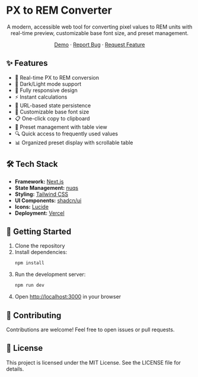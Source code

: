 # PX to REM Converter

<div align="center">

A modern, accessible web tool for converting pixel values to REM units with real-time preview, customizable base font size, and preset management.

[Demo](https://px-to-rem-converter-dun.vercel.app/) · [Report Bug](https://github.com/ozariechniev/px-to-rem-converter/issues) · [Request Feature](https://github.com/ozariechniev/px-to-rem-converter/issues)

</div>

## ✨ Features

- 🔄 Real-time PX to REM conversion
- 🎨 Dark/Light mode support
- 📱 Fully responsive design
- ⚡️ Instant calculations
- 💾 URL-based state persistence
- 🎯 Customizable base font size
- 📋 One-click copy to clipboard
- 📝 Preset management with table view
- 🔍 Quick access to frequently used values
- 📊 Organized preset display with scrollable table

## 🛠️ Tech Stack

- **Framework:** [Next.js](https://nextjs.org/)
- **State Management:** [nuqs](https://nuqs.47ng.com/)
- **Styling:** [Tailwind CSS](https://tailwindcss.com/)
- **UI Components:** [shadcn/ui](https://ui.shadcn.com/)
- **Icons:** [Lucide](https://lucide.dev/)
- **Deployment:** [Vercel](https://vercel.com/)

## 🚀 Getting Started

1. Clone the repository
2. Install dependencies:
   ```bash
   npm install
   ```
3. Run the development server:
   ```bash
   npm run dev
   ```
4. Open [http://localhost:3000](http://localhost:3000) in your browser

## 🤝 Contributing

Contributions are welcome! Feel free to open issues or pull requests.

## 📝 License

This project is licensed under the MIT License. See the LICENSE file for details.

